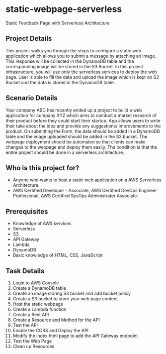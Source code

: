 # static-webpage-serverless
Static Feedback Page with Serverless Architecture
## Project Details
This project walks you through the steps to configure a static web application which allows you to submit a message by attaching an image. This response will be collected in the DynamoDB table and the corresponding image will be stored in the S3 Bucket.
In this project infrastructure, you will use only the serverless services to deploy the web page.
User is able to fill the data and upload the image which is kept on S3 Bucket and the data is stored in the DynamoDB table.

## Scenario Details
Your company ABC has recently ended up a project to build a web application for company XYZ which aims to conduct a market research of their product before they could start their startup.
App allows users to write their take about the idea and provide any suggestions/ improvements to the product. On submitting the Form, the data should be added in a DynamoDB table and the image uploaded should be added in the S3 bucket.
The webpage deployment should be automated so that clients can make changes to the webpage and deploy them easily.
The condition is that the entire project should be done in a serverless architecture.

## Who is this project for?
- Anyone who wants to host a static web application on a AWS Serverless Architecture.
- AWS Certified Developer - Associate, AWS Certified DevOps Engineer Professional, AWS Certified SysOps Administrator Associate.

##  Prerequisites
- Knowledge of AWS services
- Serverless
- S3
- API Gateway
- Lambda
- DynamoDB
- Basic knowledge of HTML, CSS, JavaScript

## Task Details
1. Login to AWS Console
2. Create a DynamoDB table
3. Create an image storing S3 bucket and add bucket policy
4. Create a S3 bucket to store your web page content
5. Host the static webpage
6. Create a Lambda function
7. Create a Rest API
8. Create a Resource and Method for the API
9. Test the API
10. Enable the CORS and Deploy the API
11. Modify the index.html page to add the API Gateway endpoint
12. Test the Web Page
13. Clean up Resources 
